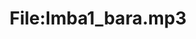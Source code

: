---
title: File:Imba1_bara.mp3
recording of: bara
reading speed: slow
speaker: Imba
license: CC0
---